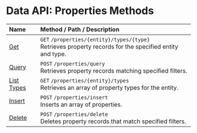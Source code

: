 # Data API: Properties Methods

| **Name** | **Method** / **Path** / **Description** |
|:---|:---|
| [Get](./get.md) | `GET` `/properties/{entity}/types/{type}` <br>Retrieves property records for the specified entity and type. |
| [Query](./query.md) | `POST` `/properties/query` <br>Retrieves property records matching specified filters.|
| [List Types](./list-types.md) | `GET` `/properties/{entity}/types` <br>Retrieves an array of property types for the entity. |
| [Insert](./insert.md) | `POST` `/properties/insert` <br>Inserts an array of properties. |
| [Delete](./delete.md) |`POST` `/properties/delete` <br>Deletes property records that match specified filters. |